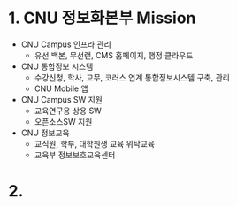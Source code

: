 # 1. CNU 정보화본부 Mission
* CNU Campus 인프라 관리
  - 유선 백본, 무선랜, CMS 홈페이지, 행정 클라우드
* CNU 통합정보 시스템
  - 수강신청, 학사, 교무, 코러스 연계 통합정보시스템 구축, 관리
  - CNU Mobile 앱
* CNU Campus SW 지원
  - 교육연구용 상용 SW
  - 오픈소스SW 지원
* CNU 정보교육
  - 교직원, 학부, 대학원생 교육 위탁교육
  - 교육부 정보보호교육센터 

# 2. 
